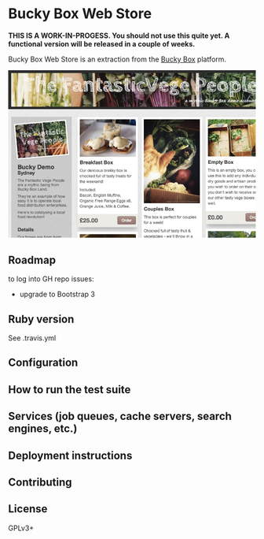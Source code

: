 # Bucky Box Web Store

**THIS IS A WORK-IN-PROGESS. You should not use this quite yet. A functional version will be released in a couple of weeks.**

Bucky Box Web Store is an extraction from the [Bucky Box](http://www.buckybox.com/) platform.

![Screenshot](doc/screenshot.jpg)

## Roadmap

to log into GH repo issues:

- upgrade to Bootstrap 3

## Ruby version

See .travis.yml

## Configuration

## How to run the test suite

## Services (job queues, cache servers, search engines, etc.)

## Deployment instructions

## Contributing

## License

GPLv3+

